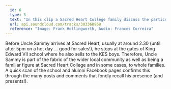```yaml
---
  id: 6
  type: 3
  text: "In this clip a Sacred Heart College family discuss the particular way in which Uncle Sammy plays a part in their lives. "
  url: api.soundcloud.com/tracks/303360968 
  reference: "Image: Frank Hollingworth, Audio: Frances Correira"
---
```

Before Uncle Sammy arrives at Sacred Heart, usually at around 2.30 (until after 5pm on a hot day … good for sales!), he stops at the gates of King Edward VII school where he also sells to the KES boys. Therefore, Uncle Sammy is part of the fabric of the wider local community as well as being a familiar figure at Sacred Heart College and in some cases, to whole families. A quick scan of the school and alumni Facebook pages confirms this through the many posts and comments that fondly recall his presence (and presents!).
